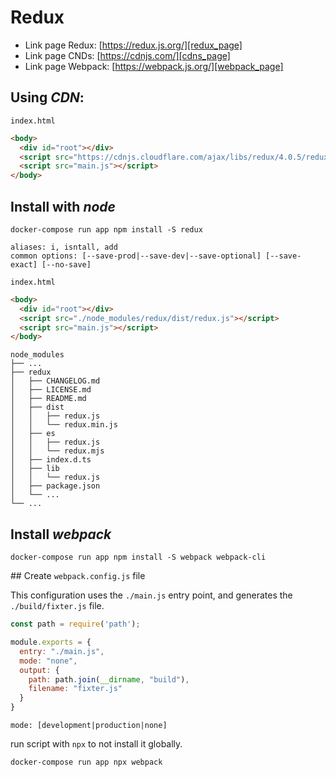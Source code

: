 # Redux

* Link page Redux: [https://redux.js.org/][redux_page]
* Link page CNDs: [https://cdnjs.com/][cdns_page]
* Link page Webpack: [https://webpack.js.org/][webpack_page]


[redux_page]:(https://redux.js.org/)
[cdns_page]:(https://cdnjs.com/)
[webpack_page]:(https://webpack.js.org/)

## Using _CDN_:

`index.html`

```html
<body>
  <div id="root"></div>
  <script src="https://cdnjs.cloudflare.com/ajax/libs/redux/4.0.5/redux.min.js" integrity="sha256-7nQo8jg3+LLQfXy/aqP5D6XtqDQRODTO18xBdHhQow4=" crossorigin="anonymous"></script>
  <script src="main.js"></script>
</body>
```

## Install with _node_

```shell
docker-compose run app npm install -S redux
```
```shell
aliases: i, isntall, add
common options: [--save-prod|--save-dev|--save-optional] [--save-exact] [--no-save]
```

`index.html`

```html
<body>
  <div id="root"></div>
  <script src="./node_modules/redux/dist/redux.js"></script>
  <script src="main.js"></script>
</body>
```
```shell
node_modules
├── ...
├── redux
│   ├── CHANGELOG.md
│   ├── LICENSE.md
│   ├── README.md
│   ├── dist
│   │   ├── redux.js
│   │   └── redux.min.js
│   ├── es
│   │   ├── redux.js
│   │   └── redux.mjs
│   ├── index.d.ts
│   ├── lib
│   │   └── redux.js
│   ├── package.json
│   └── ...
└── ...
```

## Install _webpack_

```shell
docker-compose run app npm install -S webpack webpack-cli
```

## Create `webpack.config.js` file

This configuration uses the `./main.js` entry point, and generates the `./build/fixter.js` file.
```javascript
const path = require('path');

module.exports = {
  entry: "./main.js",
  mode: "none",
  output: {
    path: path.join(__dirname, "build"),
    filename: "fixter.js"
  }
}
```

`mode: [development|production|none]`

run script with `npx` to not install it globally.
```shell
docker-compose run app npx webpack
```

